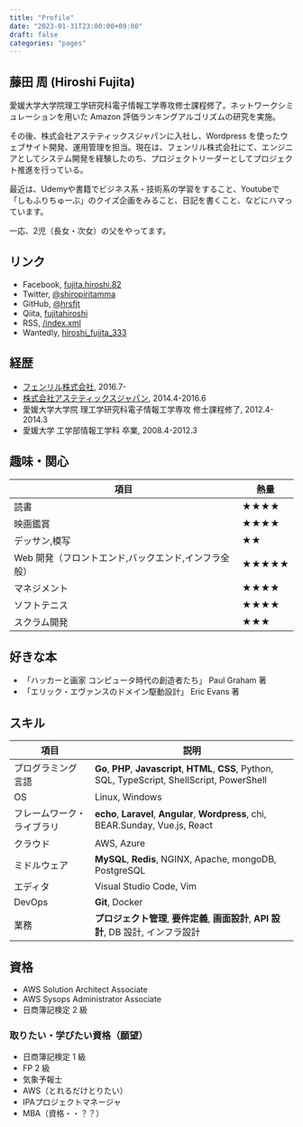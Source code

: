 ```yaml
---
title: "Profile"
date: "2023-01-31T23:00:00+09:00"
draft: false
categories: "pages"
---
```


## 藤田 周 (Hiroshi Fujita)

愛媛大学大学院理工学研究科電子情報工学専攻修士課程修了。ネットワークシミュレーションを用いた Amazon 評価ランキングアルゴリズムの研究を実施。

その後、株式会社アステティックスジャパンに入社し、Wordpress を使ったウェブサイト開発、運用管理を担当。現在は、フェンリル株式会社にて、エンジニアとしてシステム開発を経験したのち、プロジェクトリーダーとしてプロジェクト推進を行っている。

最近は、Udemyや書籍でビジネス系・技術系の学習をすること、Youtubeで「しもふりちゅーぶ」のクイズ企画をみること、日記を書くこと、などにハマっています。

一応、2児（長女・次女）の父をやってます。

## リンク

- Facebook, [fujita.hiroshi.82](https://www.facebook.com/fujita.hiroshi.82)
- Twitter, [@shiropiritamma](https://twitter.com/shiropiritamma)
- GitHub, [@hrsfjt](https://github.com/hrsfjt)
- Qiita, [fujitahiroshi](https://qiita.com/fujitahiroshi)
- RSS, [/index.xml](https://hiroshifujita.com/index.xml)
- Wantedly, [hiroshi_fujita_333](https://www.wantedly.com/id/hiroshi_fujita_333)

## 経歴

- [フェンリル株式会社](https://www.fenrir-inc.com/), 2016.7-
- [株式会社アステティックスジャパン](https://astj.jp/), 2014.4-2016.6
- 愛媛大学大学院 理工学研究科電子情報工学専攻 修士課程修了, 2012.4-2014.3
- 愛媛大学 工学部情報工学科 卒業, 2008.4-2012.3

## 趣味・関心

| 項目                                                 | 熱量  |
| ---------------------------------------------------- | ----- |
| 読書                                                 | ★★★★  |
| 映画鑑賞                                             | ★★★★  |
| デッサン,模写                                        | ★★    |
| Web 開発（フロントエンド,バックエンド,インフラ全般） | ★★★★★ |
| マネジメント                                         | ★★★★  |
| ソフトテニス                                         | ★★★★  |
| スクラム開発                                         | ★★★   |

## 好きな本

- 「ハッカーと画家 コンピュータ時代の創造者たち」 Paul Graham 著
- 「エリック・エヴァンスのドメイン駆動設計」 Eric Evans 著

## スキル

| 項目                       | 説明                                                                                                 |
| -------------------------- | ---------------------------------------------------------------------------------------------------- |
| プログラミング言語         | **Go**, **PHP**, **Javascript**, **HTML**, **CSS**, Python, SQL, TypeScript, ShellScript, PowerShell |
| OS                         | Linux, Windows                                                                                       |
| フレームワーク・ライブラリ | **echo**, **Laravel**, **Angular**, **Wordpress**, chi, BEAR.Sunday, Vue.js, React                   |
| クラウド                   | AWS, Azure                                                                                           |
| ミドルウェア               | **MySQL**, **Redis**, NGINX, Apache, mongoDB, PostgreSQL                                             |
| エディタ                   | Visual Studio Code, Vim                                                                              |
| DevOps                     | **Git**, Docker                                                                                      |
| 業務                       | **プロジェクト管理**, **要件定義**, **画面設計**, **API 設計**, DB 設計, インフラ設計                |

## 資格

- AWS Solution Architect Associate
- AWS Sysops Administrator Associate
- 日商簿記検定 2 級

### 取りたい・学びたい資格（願望）

- 日商簿記検定 1 級
- FP 2 級
- 気象予報士
- AWS（とれるだけとりたい）
- IPAプロジェクトマネージャ
- MBA（資格・・？？）